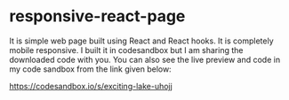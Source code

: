# responsive-react-page
It is simple web page built using React and React hooks. It is completely mobile responsive. I built it in codesandbox but I am sharing the downloaded code with you. You can also see the live preview and code in my code sandbox from the link given below:

https://codesandbox.io/s/exciting-lake-uhojj

